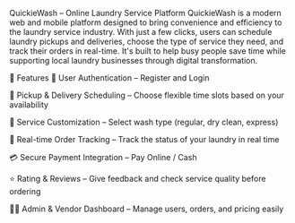 QuickieWash – Online Laundry Service Platform
QuickieWash is a modern web and mobile platform designed to bring convenience and efficiency to the laundry service industry. With just a few clicks, users can schedule laundry pickups and deliveries, choose the type of service they need, and track their orders in real-time. It's built to help busy people save time while supporting local laundry businesses through digital transformation.

🌟 Features
👤 User Authentication – Register and Login

📅 Pickup & Delivery Scheduling – Choose flexible time slots based on your availability

🧺 Service Customization – Select wash type (regular, dry clean, express)

📍 Real-time Order Tracking – Track the status of your laundry in real time

💳 Secure Payment Integration – Pay Online / Cash

⭐ Rating & Reviews – Give feedback and check service quality before ordering

🧑‍💼 Admin & Vendor Dashboard – Manage users, orders, and pricing easily


